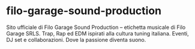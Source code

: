 # filo-garage-sound-production
Sito ufficiale di Filo Garage Sound Production – etichetta musicale di Filo Garage SRLS. Trap, Rap ed EDM ispirati alla cultura tuning italiana. Eventi, DJ set e collaborazioni. Dove la passione diventa suono.

